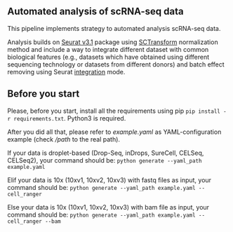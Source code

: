 ## Automated analysis of scRNA-seq data

This pipeline implements strategy to automated analysis scRNA-seq data.

Analysis builds on [Seurat v3.1](https://satijalab.org/seurat/) package using [SCTransform](https://www.biorxiv.org/content/10.1101/576827v2) normalization method and include a way to integrate different dataset with common biological features (e.g., datasets which have obtained using different sequencing technology or datasets from different donors) and batch effect removing using Seurat [integration](https://satijalab.org/seurat/v3.1/integration.html) mode.

## Before you start

Please, before you start, install all the requirements using pip `pip install -r requirements.txt`. Python3 is required.

After you did all that, please refer to _example.yaml_ as YAML-configuration example (check */path* to the real path).

If your data is droplet-based (Drop-Seq, inDrops, SureCell, CELSeq, CELSeq2), your command should be:
`python generate --yaml_path example.yaml`

Elif your data is 10x (10xv1, 10xv2, 10xv3) with fastq files as input, your command should be:
`python generate --yaml_path example.yaml --cell_ranger`

Else your data is 10x (10xv1, 10xv2, 10xv3) with bam file as input, your command should be:
`python generate --yaml_path example.yaml --cell_ranger --bam`